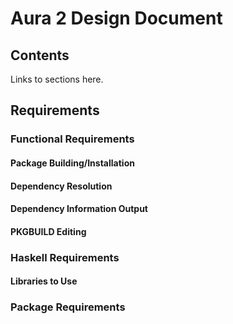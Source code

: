 # Aura 2 Design Document

## Contents
Links to sections here.

## Requirements
### Functional Requirements
#### Package Building/Installation
#### Dependency Resolution
#### Dependency Information Output
#### PKGBUILD Editing

### Haskell Requirements
#### Libraries to Use

### Package Requirements
